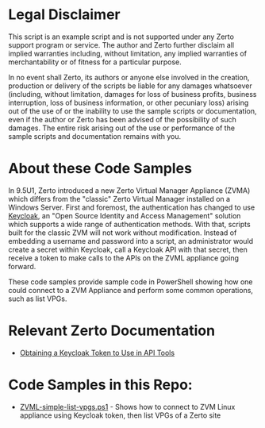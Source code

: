 # Legal Disclaimer
This script is an example script and is not supported under any Zerto support program or service. The author and Zerto further disclaim all implied warranties including, without limitation, any implied warranties of merchantability or of fitness for a particular purpose.

In no event shall Zerto, its authors or anyone else involved in the creation, production or delivery of the scripts be liable for any damages whatsoever (including, without limitation, damages for loss of business profits, business interruption, loss of business information, or other pecuniary loss) arising out of the use of or the inability to use the sample scripts or documentation, even if the author or Zerto has been advised of the possibility of such damages. The entire risk arising out of the use or performance of the sample scripts and documentation remains with you.

# About these Code Samples

In 9.5U1, Zerto introduced a new Zerto Virtual Manager Appliance (ZVMA) which differs from the "classic" Zerto Virtual Manager installed on a Windows Server. First and foremost, the authentication has changed to use [Keycloak](https://www.keycloak.org), an "Open Source Identity and Access Management" solution which supports a wide range of authentication methods. With that, scripts built for the classic ZVM will not work without modification. Instead of embedding a username and password into a script, an administrator would create a secret within Keycloak, call a Keycloak API with that secret, then receive a token to make calls to the APIs on the ZVML appliance going forward.

These code samples provide sample code in PowerShell showing how one could connect to a ZVM Appliance and perform some common operations, such as list VPGs.

# Relevant Zerto Documentation

- [Obtaining a Keycloak Token to Use in API Tools](https://help.zerto.com/bundle/Linux.ZVM.HTML/page/Keycloak_token_for_API_tools.htm)

# Code Samples in this Repo:

- [ZVML-simple-list-vpgs.ps1](ZVML-simple-list-vpgs.ps1) - Shows how to connect to ZVM Linux appliance using Keycloak token, then list VPGs of a Zerto site
